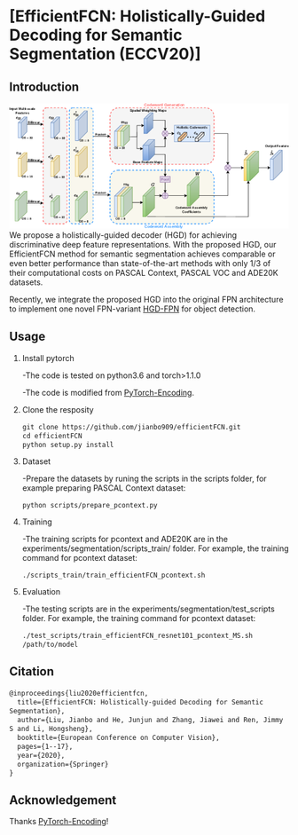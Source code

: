 # [EfficientFCN: Holistically-Guided Decoding for Semantic Segmentation (ECCV20)]


## Introduction
![image](img/efficientFCN.png)
We propose a holistically-guided decoder (HGD) for achieving discriminative deep feature
representations. With the proposed HGD, our EfficientFCN method for semantic segmentation 
achieves comparable or even better performance than state-of-the-art methods with only 
1/3 of their computational costs on PASCAL Context, PASCAL VOC and ADE20K datasets.

Recently, we integrate the proposed HGD into the original FPN architecture to implement one
novel FPN-variant [HGD-FPN](https://github.com/jianbo909/HGD_FPN) for object detection.

## Usage

1. Install pytorch
  
   -The code is tested on python3.6 and torch>1.1.0
   
   -The code is modified from [PyTorch-Encoding](https://github.com/zhanghang1989/PyTorch-Encoding).

2. Clone the resposity

   ```shell
   git clone https://github.com/jianbo909/efficientFCN.git
   cd efficientFCN
   python setup.py install
   ``` 
3. Dataset
   
   -Prepare the datasets by runing the scripts in the scripts folder, for example preparing PASCAL Context dataset:

   ```shell
   python scripts/prepare_pcontext.py
   ``` 

4. Training

   -The training scripts for pcontext and ADE20K are in the experiments/segmentation/scripts_train/ folder. For example, the training command for pcontext dataset:

   ```shell
   ./scripts_train/train_efficientFCN_pcontext.sh
   ``` 

5. Evaluation
   
   -The testing scripts are in the experiments/segmentation/test_scripts folder. For example, the training command for pcontext dataset:

   ```shell
   ./test_scripts/train_efficientFCN_resnet101_pcontext_MS.sh /path/to/model
   ``` 


## Citation

```
@inproceedings{liu2020efficientfcn,
  title={EfficientFCN: Holistically-guided Decoding for Semantic Segmentation},
  author={Liu, Jianbo and He, Junjun and Zhang, Jiawei and Ren, Jimmy S and Li, Hongsheng},
  booktitle={European Conference on Computer Vision},
  pages={1--17},
  year={2020},
  organization={Springer}
}
```

## Acknowledgement
Thanks [PyTorch-Encoding](https://github.com/zhanghang1989/PyTorch-Encoding)!
